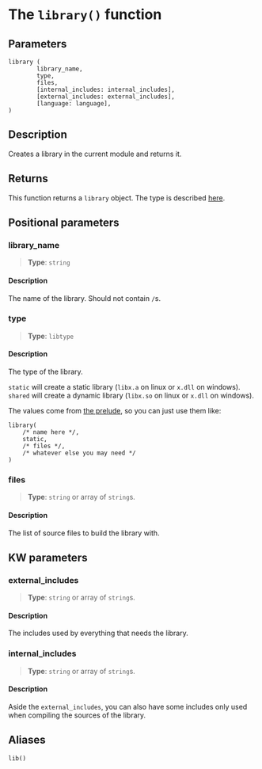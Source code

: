 # The `library()` function

## Parameters
```leafbuild
library (
        library_name,
        type,
        files,
        [internal_includes: internal_includes],
        [external_includes: external_includes],
        [language: language],
)
```

## Description
Creates a library in the current module and returns it.

## Returns
This function returns a `library` object. The type is described [here](../../special_types/library.md).

## Positional parameters

### library_name
> **Type**: `string`

#### Description

The name of the library.
Should not contain `/`s.

### type
> **Type**: `libtype`

#### Description

The type of the library.

`static` will create a static library (`libx.a` on linux or `x.dll` on windows).
`shared` will create a dynamic library (`libx.so` on linux or `x.dll` on windows).

The values come from [the prelude](../../prelude.md), so you can just use them like:

```leafbuild
library(
    /* name here */,
    static,
    /* files */,
    /* whatever else you may need */
)
```

### files
> **Type**: `string` or array of `string`s.

#### Description
The list of source files to build the library with.

## KW parameters
### external_includes
> **Type**: `string` or array of `string`s.

#### Description
The includes used by everything that needs the library.

### internal_includes
> **Type**: `string` or array of `string`s.

#### Description
Aside the `external_includes`, you can also have some includes only used when compiling
the sources of the library.

## Aliases
`lib()`